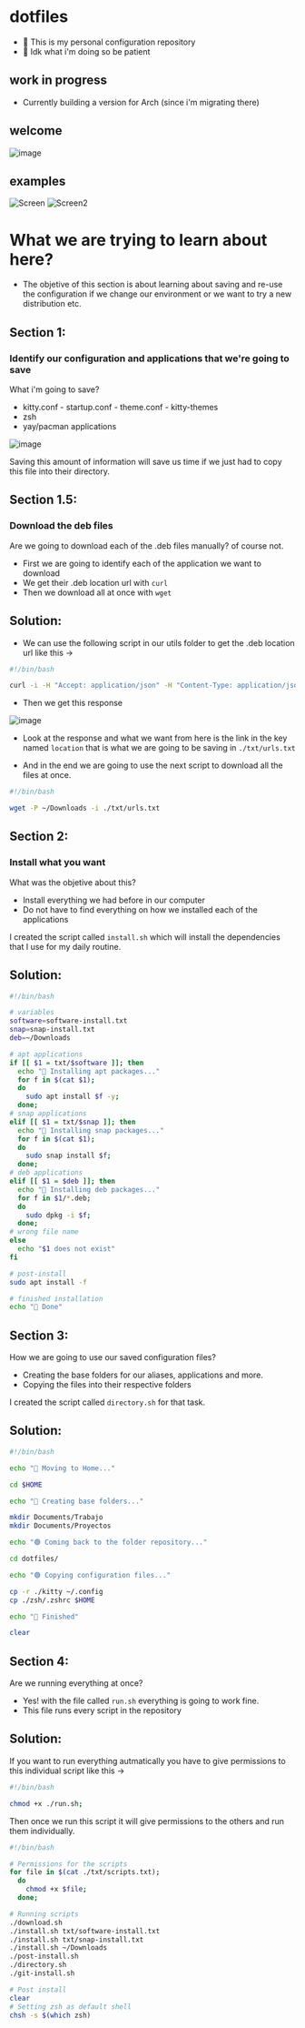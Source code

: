 # dotfiles

- 🐧 This is my personal configuration repository
- 🥺 Idk what i'm doing so be patient

## work in progress

- Currently building a version for Arch (since i'm migrating there)

## welcome

![image](https://data.whicdn.com/images/245075010/original.gif)

## examples

![Screen](https://user-images.githubusercontent.com/68082746/189459762-ffae4a9f-cd24-426c-be43-f8b13e372d12.png)
![Screen2](https://user-images.githubusercontent.com/68082746/189459902-8cce450a-8be7-4e02-b6df-9254bd28a3ce.png)

# What we are trying to learn about here?

- The objetive of this section is about learning about saving and re-use the configuration if we change our environment or we want to try a new distribution etc.

## Section 1:

### Identify our configuration and applications that we're going to save

What i'm going to save?

- kitty.conf - startup.conf - theme.conf - kitty-themes
- zsh
- yay/pacman applications

![image](https://cdn.discordapp.com/attachments/610338409671557121/1015386630674194513/unknown.png)

Saving this amount of information will save us time if we just had to copy this file into their directory.

## Section 1.5:

### Download the deb files

Are we going to download each of the .deb files manually? of course not.

- First we are going to identify each of the application we want to download
- We get their .deb location url with `curl`
- Then we download all at once with `wget`

## Solution:

- We can use the following script in our utils folder to get the .deb location url like this ->

```bash
#!/bin/bash

curl -i -H "Accept: application/json" -H "Content-Type: application/json" -X GET <URL>
```

- Then we get this response

![image](https://cdn.discordapp.com/attachments/610338409671557121/1015480805843275888/unknown.png)

- Look at the response and what we want from here is the link in the key named `location` that is what we are going to be saving in `./txt/urls.txt`

- And in the end we are going to use the next script to download all the files at once.

```bash
#!/bin/bash

wget -P ~/Downloads -i ./txt/urls.txt

```

## Section 2:

### Install what you want

What was the objetive about this?

- Install everything we had before in our computer
- Do not have to find everything on how we installed each of the applications

I created the script called `install.sh` which will install the dependencies that I use for my daily routine.

## Solution:

```bash
#!/bin/bash

# variables
software=software-install.txt
snap=snap-install.txt
deb=~/Downloads

# apt applications
if [[ $1 = txt/$software ]]; then
  echo "🔴 Installing apt packages..."
  for f in $(cat $1);
  do
    sudo apt install $f -y;
  done;
# snap applications
elif [[ $1 = txt/$snap ]]; then
  echo "🔴 Installing snap packages..."
  for f in $(cat $1);
  do
    sudo snap install $f;
  done;
# deb applications
elif [[ $1 = $deb ]]; then
  echo "🔴 Installing deb packages..."
  for f in $1/*.deb;
  do
    sudo dpkg -i $f;
  done;
# wrong file name
else
  echo "$1 does not exist"
fi

# post-install
sudo apt install -f

# finished installation
echo "🏁 Done"
```

## Section 3:

How we are going to use our saved configuration files?

- Creating the base folders for our aliases, applications and more.
- Copying the files into their respective folders

I created the script called `directory.sh` for that task.

## Solution:

```bash
#!/bin/bash

echo "🔴 Moving to Home..."

cd $HOME

echo "🔴 Creating base folders..."

mkdir Documents/Trabajo
mkdir Documents/Proyectos

echo "🟢 Coming back to the folder repository..."

cd dotfiles/

echo "🟢 Copying configuration files..."

cp -r ./kitty ~/.config
cp ./zsh/.zshrc $HOME

echo "🏁 Finished"

clear
```

## Section 4:

Are we running everything at once?

- Yes! with the file called `run.sh` everything is going to work fine.
- This file runs every script in the repository

## Solution:

If you want to run everything autmatically you have to give permissions to this individual script like this ->

```bash
#!/bin/bash

chmod +x ./run.sh;
```

Then once we run this script it will give permissions to the others and run them individually.

```bash
#!/bin/bash

# Permissions for the scripts
for file in $(cat ./txt/scripts.txt);
  do
    chmod +x $file;
  done;

# Running scripts
./download.sh
./install.sh txt/software-install.txt
./install.sh txt/snap-install.txt
./install.sh ~/Downloads
./post-install.sh
./directory.sh
./git-install.sh

# Post install
clear
# Setting zsh as default shell
chsh -s $(which zsh)
```
